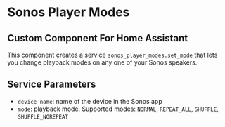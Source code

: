 # Sonos Player Modes
## Custom Component For Home Assistant

This component creates a service `sonos_player_modes.set_mode` that lets you change playback modes on any one of your Sonos speakers.

## Service Parameters
- `device_name`: name of the device in the Sonos app
- `mode`: playback mode. Supported modes: `NORMAL`, `REPEAT_ALL`, `SHUFFLE`, `SHUFFLE_NOREPEAT`